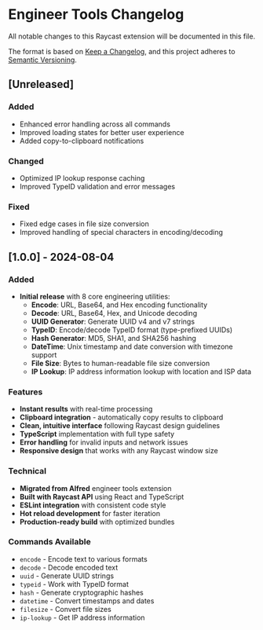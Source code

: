 # Engineer Tools Changelog

All notable changes to this Raycast extension will be documented in this file.

The format is based on [Keep a Changelog](https://keepachangelog.com/en/1.0.0/),
and this project adheres to [Semantic Versioning](https://semver.org/spec/v2.0.0.html).

## [Unreleased]

### Added
- Enhanced error handling across all commands
- Improved loading states for better user experience
- Added copy-to-clipboard notifications

### Changed
- Optimized IP lookup response caching
- Improved TypeID validation and error messages

### Fixed
- Fixed edge cases in file size conversion
- Improved handling of special characters in encoding/decoding

## [1.0.0] - 2024-08-04

### Added
- **Initial release** with 8 core engineering utilities:
  - **Encode**: URL, Base64, and Hex encoding functionality
  - **Decode**: URL, Base64, Hex, and Unicode decoding
  - **UUID Generator**: Generate UUID v4 and v7 strings
  - **TypeID**: Encode/decode TypeID format (type-prefixed UUIDs)
  - **Hash Generator**: MD5, SHA1, and SHA256 hashing
  - **DateTime**: Unix timestamp and date conversion with timezone support
  - **File Size**: Bytes to human-readable file size conversion
  - **IP Lookup**: IP address information lookup with location and ISP data

### Features
- **Instant results** with real-time processing
- **Clipboard integration** - automatically copy results to clipboard
- **Clean, intuitive interface** following Raycast design guidelines
- **TypeScript** implementation with full type safety
- **Error handling** for invalid inputs and network issues
- **Responsive design** that works with any Raycast window size

### Technical
- **Migrated from Alfred** engineer tools extension
- **Built with Raycast API** using React and TypeScript
- **ESLint integration** with consistent code style
- **Hot reload development** for faster iteration
- **Production-ready build** with optimized bundles

### Commands Available
- `encode` - Encode text to various formats
- `decode` - Decode encoded text
- `uuid` - Generate UUID strings
- `typeid` - Work with TypeID format
- `hash` - Generate cryptographic hashes
- `datetime` - Convert timestamps and dates
- `filesize` - Convert file sizes
- `ip-lookup` - Get IP address information